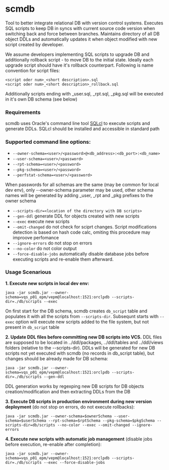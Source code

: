 # scmdb
Tool to better integrate relational DB with version control systems. 
Executes SQL scripts to keep DB in syncs with current source code version when switching back and force between branches.
Maintains directory of all DB object DDLs and automatically updates it when object modified with new script created by developer.

We assume developers implementing SQL scripts to upgrade DB and additionally rollback script - to move DB to the initial state.
Ideally each upgrade script should have it's rollback counterpart.
Following is name convention for script files:
```
<script oder num>_<short description>.sql
<script oder num>_<short description>_rollback.sql
```
Additionally scripts ending with _user.sql, _rpt.sql, _pkg.sql will be executed in it's own DB schema (see below)

### Requirements
scmdb uses Oracle's command line tool [SQLcl](https://www.oracle.com/database/technologies/appdev/sqlcl.html) to execute scripts and generate DDLs. SQLcl should be installed and accessible in standard path

### Supported command line options:
* ```--owner-schema=<user>/<password>@<db_address>:<db_port>:<db_name>```
* ```--user-schema=<user>/<password>```
* ```--rpt-schema=<user>/<password>```
* ```--pkg-schema=<user>/<password>```
* ```--perfstat-schema=<user>/<password>```

When passwords for all schemas are the same (may be common for local dev env), only --owner-schema parameter may be used, other schema names will be generated by adding _user, _rpt and _pkg prefixes to the owner schema

* ```--scripts-dir=<location of the directory with DB scripts>```
* ```--gen-ddl``` generate DDL for objects created with new scripts
* ```--exec``` execute new scripts
* ```--omit-changed``` do not check for sciprt changes. Script modifications detection is based on hash code calc, omiting this procedure may improove perfomance
* ```--ignore-errors``` do not stop on errors 
* ```--no-color``` do not color output
* ```--force-disable-jobs``` automatically disable database jobs before executing scripts and re-enable them afterward.

### Usage Scenarious
**1. Execute new scripts in local dev env:**

```java -jar scmdb.jar --owner-schema=vqs_p01_epm/vepm@localhost:1521:orclpdb --scripts-dir=./db/scripts --exec```

On first start for the DB schema, scmdb creates ```db_script``` table and populates it with all the scripts from ```--scripts-dir```. Subsequnt starts with ```--exec``` option will execute new scripts added to the file system, but not present in ```db_script``` table

**2. Update DDL files before committing new DB scripts into VCS.** DDL files are supposed to be located in ../ddl/packages, ../ddl/tables and ../ddl/views folders (relative to the --scripts-dir). DDLs will be generated for new DB scripts not yet executed with scmdb (no records in db_script table), but changes should be already made for DB schema:

```java -jar scmdb.jar --owner-schema=vqs_p01_epm/vepm@localhost:1521:orclpdb --scripts-dir=./db/scripts --gen-ddl```

DDL generation works by regexping new DB scripts for DB objects creation/modification and then extracting DDLs from the DB

**3. Execute DB scripts in production environment during new version deployment** (do not stop on errors, do not execute rollbacks):

```java -jar scmdb.jar --owner-schema=$ownerSchema --user-schema=$userSchema --rpt-schema=$rptSchema --pkg-schema=$pkgSchema --scripts-dir=db/scripts --no-color --exec --omit-changed --ignore-errors```

**4. Execute new scripts with automatic job management** (disable jobs before execution, re-enable after completion):

```java -jar scmdb.jar --owner-schema=vqs_p01_epm/vepm@localhost:1521:orclpdb --scripts-dir=./db/scripts --exec --force-disable-jobs```
